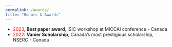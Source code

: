 ```yaml
---
permalink: /awards/
title: "Honors & Awards"
---
```

- <span style="color:red;">2023</span>, **Best paper award**, ISIC workshop at MICCAI conference - Canada
- <span style="color:red;">2022</span>: **Vanier Scholarship**, Canada’s most prestigious scholarship, NSERC - Canada
